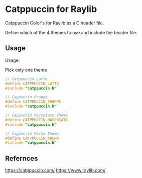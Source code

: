 # Catppuccin for Raylib

Catppuccin Color's for Raylib as a C header file.

Define which of the 4 themes to use and include the header file.

## Usage

Usage:

Pick only one theme

```c
// Catppuccin Latte
#define CATPPUCCIN_LATTE
#include "catppuccin.h"
```

```c
// Cappuccin Frappé
#define CATPPUCCIN_FRAPPE
#include "catppuccin.h"
```

```c
// Cappuccin Macchiato Theme
#define CATPPUCCIN_MACCHIATO
#include "catppuccin.h"
```

```c
// Cappuccin Mocha Theme
#define CATPPUCCIN_MOCHA
#include "catppuccin.h"
```

## Refernces

https://catppuccin.com/
https://www.raylib.com/


